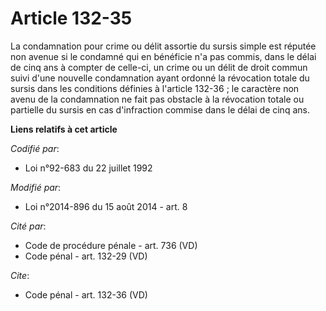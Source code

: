 # Article 132-35

La condamnation pour crime ou délit assortie du sursis simple est réputée non avenue si le condamné qui en bénéficie n'a pas
commis, dans le délai de cinq ans à compter de celle-ci, un crime ou un délit de droit commun suivi d'une nouvelle
condamnation ayant ordonné la révocation totale du sursis dans les conditions définies à l'article 132-36 ; le caractère non
avenu de la condamnation ne fait pas obstacle à la révocation totale ou partielle du sursis en cas d'infraction commise dans
le délai de cinq ans.

**Liens relatifs à cet article**

_Codifié par_:

  - Loi n°92-683 du 22 juillet 1992

_Modifié par_:

  - Loi n°2014-896 du 15 août 2014 - art. 8

_Cité par_:

  - Code de procédure pénale - art. 736 (VD)
  - Code pénal - art. 132-29 (VD)

_Cite_:

  - Code pénal - art. 132-36 (VD)
